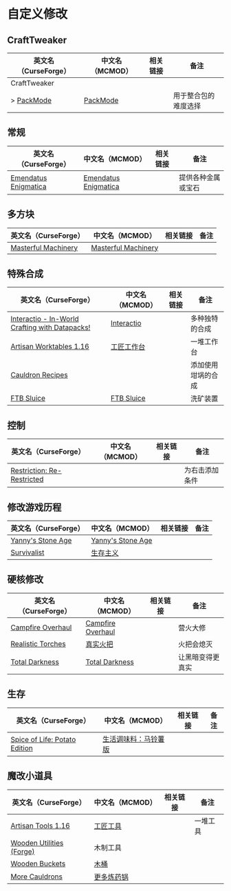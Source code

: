 # 自定义修改

## CraftTweaker

| 英文名（CurseForge）                                                | 中文名（MCMOD）                                  | 相关链接 | 备注                 |
| ------------------------------------------------------------------- | ------------------------------------------------ | -------- | -------------------- |
| CraftTweaker                                                        |                                                  |          |                      |
| > [PackMode](https://www.curseforge.com/minecraft/mc-mods/packmode) | [PackMode](https://www.mcmod.cn/class/3087.html) |          | 用于整合包的难度选择 |

## 常规

| 英文名（CurseForge）                                                                      | 中文名（MCMOD）                                              | 相关链接 | 备注               |
| ----------------------------------------------------------------------------------------- | ------------------------------------------------------------ | -------- | ------------------ |
| [Emendatus Enigmatica](https://www.curseforge.com/minecraft/mc-mods/emendatus-enigmatica) | [Emendatus Enigmatica](https://www.mcmod.cn/class/3619.html) |          | 提供各种金属或宝石 |

## 多方块

| 英文名（CurseForge）                                                                    | 中文名（MCMOD）                                             | 相关链接 | 备注 |
| --------------------------------------------------------------------------------------- | ----------------------------------------------------------- | -------- | ---- |
| [Masterful Machinery](https://www.curseforge.com/minecraft/mc-mods/masterful-machinery) | [Masterful Machinery](https://www.mcmod.cn/class/3890.html) |          |      |

## 特殊合成

| 英文名（CurseForge）                                                                                      | 中文名（MCMOD）                                    | 相关链接 | 备注               |
| --------------------------------------------------------------------------------------------------------- | -------------------------------------------------- | -------- | ------------------ |
| [Interactio - In-World Crafting with Datapacks!](https://www.curseforge.com/minecraft/mc-mods/interactio) | [Interactio](https://www.mcmod.cn/class/3667.html) |          | 多种独特的合成     |
| [Artisan Worktables 1.16](https://www.curseforge.com/minecraft/mc-mods/artisan-worktables-1-16)           | [工匠工作台](https://www.mcmod.cn/class/3553.html) |          | 一堆工作台         |
| [Cauldron Recipes](https://www.curseforge.com/minecraft/mc-mods/cauldron-recipes)                         |                                                    |          | 添加使用坩埚的合成 |
| [FTB Sluice](https://www.curseforge.com/minecraft/mc-mods/ftb-sluice)                                     | [FTB Sluice](https://www.mcmod.cn/class/5141.html) |          | 洗矿装置           |

## 控制

| 英文名（CurseForge）                                                                                 | 中文名（MCMOD） | 相关链接 | 备注           |
| ---------------------------------------------------------------------------------------------------- | --------------- | -------- | -------------- |
| [Restriction: Re-Restricted](https://www.curseforge.com/minecraft/mc-mods/restriction-re-restricted) |                 |          | 为右击添加条件 |

## 修改游戏历程

| 英文名（CurseForge）                                                                 | 中文名（MCMOD）                                           | 相关链接 | 备注 |
| ------------------------------------------------------------------------------------ | --------------------------------------------------------- | -------- | ---- |
| [Yanny's Stone Age](https://www.curseforge.com/minecraft/mc-mods/stone-age-by-yanny) | [Yanny's Stone Age](https://www.mcmod.cn/class/4290.html) |          |      |
| [Survivalist](https://www.curseforge.com/minecraft/mc-mods/survivalist)              | [生存主义](https://www.mcmod.cn/class/862.html)           |          |      |

## 硬核修改

| 英文名（CurseForge）                                                                | 中文名（MCMOD）                                           | 相关链接 | 备注             |
| ----------------------------------------------------------------------------------- | --------------------------------------------------------- | -------- | ---------------- |
| [Campfire Overhaul](https://www.curseforge.com/minecraft/mc-mods/campfire-overhaul) | [Campfire Overhaul](https://www.mcmod.cn/class/4037.html) |          | 营火大修         |
| [Realistic Torches](https://www.curseforge.com/minecraft/mc-mods/realistic-torches) | [真实火把](https://www.mcmod.cn/class/2955.html)          |          | 火把会熄灭       |
| [Total Darkness](https://www.curseforge.com/minecraft/mc-mods/total-darkness)       | [Total Darkness](https://www.mcmod.cn/class/5333.html)    |          | 让黑暗变得更真实 |

## 生存

| 英文名（CurseForge）                                                                                       | 中文名（MCMOD）                                              | 相关链接 | 备注 |
| ---------------------------------------------------------------------------------------------------------- | ------------------------------------------------------------ | -------- | ---- |
| [Spice of Life: Potato Edition](https://www.curseforge.com/minecraft/mc-mods/spice-of-life-potato-edition) | [生活调味料：马铃薯版](https://www.mcmod.cn/class/3465.html) |          |      |

## 魔改小道具

| 英文名（CurseForge）                                                                      | 中文名（MCMOD）                                    | 相关链接 | 备注     |
| ----------------------------------------------------------------------------------------- | -------------------------------------------------- | -------- | -------- |
| [Artisan Tools 1.16](https://www.curseforge.com/minecraft/mc-mods/artisan-tools-1-16)     | [工匠工具](https://www.mcmod.cn/class/3948.html)   |          | 一堆工具 |
| [Wooden Utilities (Forge)](https://www.curseforge.com/minecraft/mc-mods/wooden-utilities) | 木制工具                                           |          |          |
| [Wooden Buckets](https://www.curseforge.com/minecraft/mc-mods/wooden-buckets)             | [木桶](https://www.mcmod.cn/class/4151.html)       |          |          |
| [More Cauldrons](https://www.curseforge.com/minecraft/mc-mods/more-cauldrons)             | [更多炼药锅](https://www.mcmod.cn/class/2223.html) |          |          |
